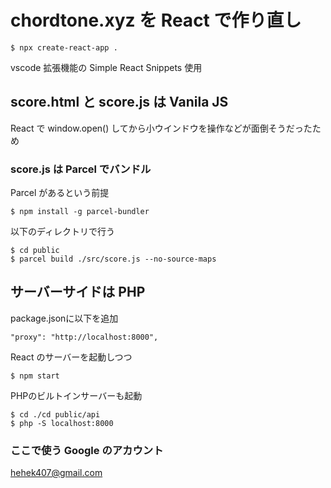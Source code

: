 # chordtone.xyz を React で作り直し

```
$ npx create-react-app .
```

vscode 拡張機能の Simple React Snippets 使用

## score.html と score.js は Vanila JS

React で window.open() してから小ウインドウを操作などが面倒そうだったため

### score.js は Parcel でバンドル

Parcel があるという前提  

```
$ npm install -g parcel-bundler
```

以下のディレクトリで行う

```
$ cd public  
$ parcel build ./src/score.js --no-source-maps  
```

## サーバーサイドは PHP

package.jsonに以下を追加  
```
"proxy": "http://localhost:8000",
```

React のサーバーを起動しつつ  
```
$ npm start
```

PHPのビルトインサーバーも起動  
```
$ cd ./cd public/api  
$ php -S localhost:8000
```

### ここで使う Google のアカウント

hehek407@gmail.com

